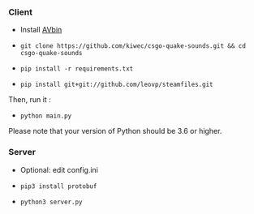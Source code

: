 ### Client

* Install [AVbin](https://github.com/AVbin/AVbin/downloads)

* `git clone https://github.com/kiwec/csgo-quake-sounds.git && cd csgo-quake-sounds`

* `pip install -r requirements.txt`

* `pip install git+git://github.com/leovp/steamfiles.git`

Then, run it :

* `python main.py`

Please note that your version of Python should be 3.6 or higher.

### Server

* Optional: edit config.ini

* `pip3 install protobuf`

* `python3 server.py`
